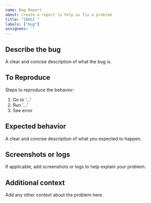 ```yaml
---
name: Bug Report
about: Create a report to help us fix a problem
title: "[BUG] "
labels: ["bug"]
assignees: ''
---
```


## Describe the bug
A clear and concise description of what the bug is.

## To Reproduce
Steps to reproduce the behavior:
1. Go to '...'
2. Run '...'
3. See error

## Expected behavior
A clear and concise description of what you expected to happen.

## Screenshots or logs
If applicable, add screenshots or logs to help explain your problem.

## Additional context
Add any other context about the problem here.
